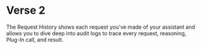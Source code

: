# Verse 2

The Request History shows each request you've made of your assistant and allows you to dive deep into audit logs to trace every request, reasoning, Plug-In call, and result.
